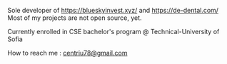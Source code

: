Sole developer of https://blueskyinvest.xyz/ and https://de-dental.com/
Most of my projects are not open source, yet.

Currently enrolled in CSE bachelor's program @ Technical-University of Sofia

How to reach me : centriu78@gmail.com

<!---
IsmailSalehCode/IsmailSalehCode is a ✨ special ✨ repository because its `README.md` (this file) appears on your GitHub profile.
You can click the Preview link to take a look at your changes.
--->
